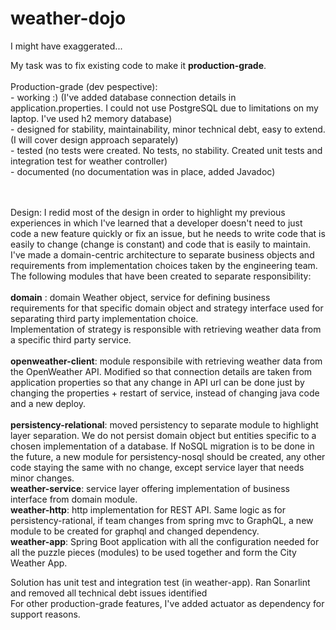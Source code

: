 # weather-dojo

I might have exaggerated... <br>

My task was to fix existing code to make it **production-grade**. <br>
<br>
Production-grade (dev pespective):<br> 
    - working :) (I've added database connection details in application.properties. I could not use PostgreSQL due to limitations on my laptop. I've used h2 memory database) <br>
    - designed for stability, maintainability, minor technical debt, easy to extend. (I will cover design approach separately) <br>
    - tested (no tests were created. No tests, no stability. Created unit tests and integration test for weather controller)<br>
    - documented (no documentation was in place, added Javadoc)
    
<br>
<br>
Design:
I redid most of the design in order to highlight my previous experiences in which I've learned that a developer doesn't need to just code a new feature quickly or fix an issue, but he needs to write code that is easily to change (change is constant) and code that is easily to maintain. 
I've made a domain-centric architecture to separate business objects and requirements from implementation choices taken by the engineering team. 
The following modules that have been created to separate responsibility:<br>
<br>
<b>domain</b> : domain Weather object, service for defining business requirements for that specific domain object and strategy interface used for separating third party implementation choice. <br>
Implementation of strategy is responsible with retrieving weather data from a specific third party service. <br>
<br>
<b>openweather-client</b>: module responsibile with retrieving weather data from the OpenWeather API. Modified so that connection details are taken from application properties so that any change in API url can be done just by changing the properties + restart of service, instead of changing java code and a new deploy. <br>
<br>
<b>persistency-relational</b>: moved persistency to separate module to highlight layer separation. We do not persist domain object but entities specific to a chosen implementation of a database. If NoSQL migration is to be done in the future, a new module for persistency-nosql should be created, any other code staying the same with no change, except service layer that needs minor changes. 
<br>
<b>weather-service</b>: service layer offering implementation of business interface from domain module. 
<br>
<b>weather-http</b>: http implementation for REST API. Same logic as for persistency-rational, if team changes from spring mvc to GraphQL, a new module to be created for graphql and changed dependency. 
<br>
<b>weather-app</b>: Spring Boot application with all the configuration needed for all the puzzle pieces (modules) to be used together and form the City Weather App.
<br>

Solution has unit test and integration test (in weather-app). Ran Sonarlint and removed all technical debt issues identified<br>
For other production-grade features, I've added actuator as dependency for support reasons.

    
